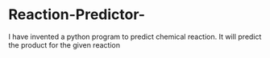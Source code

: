 # Reaction-Predictor-
I have invented a python program to predict chemical reaction. It will predict the product for the given reaction 
